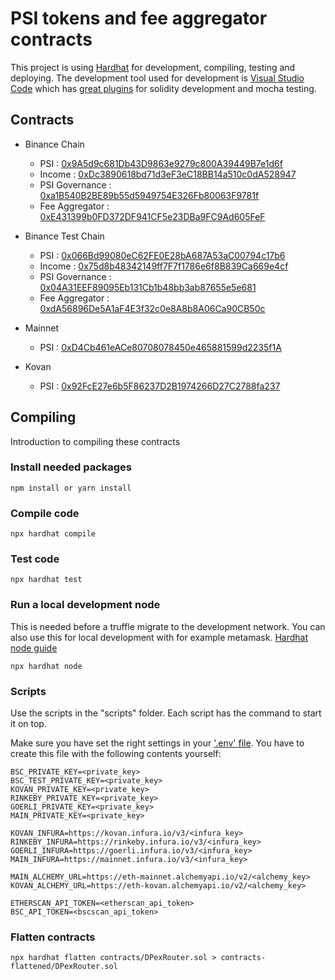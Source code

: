 # PSI tokens and fee aggregator contracts

This project is using [Hardhat](https://hardhat.org/getting-started/) for development, compiling, testing and deploying. The development tool used for development is [Visual Studio Code](https://code.visualstudio.com/) which has [great plugins](https://hardhat.org/guides/vscode-tests.html) for solidity development and mocha testing.

## Contracts

* Binance Chain
  * PSI : [0x9A5d9c681Db43D9863e9279c800A39449B7e1d6f](https://bscscan.com/address/0x9A5d9c681Db43D9863e9279c800A39449B7e1d6f)
  * Income : [0xDc3890618bd71d3eF3eC18BB14a510c0dA528947](https://bscscan.com/address/0xDc3890618bd71d3eF3eC18BB14a510c0dA528947)
  * PSI Governance : [0xa1B540B2BE89b55d5949754E326Fb80063F9781f](https://bscscan.com/address/0xa1B540B2BE89b55d5949754E326Fb80063F9781f)
  * Fee Aggregator : [0xE431399b0FD372DF941CF5e23DBa9FC9Ad605FeF](https://bscscan.com/address/0xE431399b0FD372DF941CF5e23DBa9FC9Ad605FeF)

* Binance Test Chain
  * PSI : [0x066Bd99080eC62FE0E28bA687A53aC00794c17b6](https://testnet.bscscan.com/address/0x066Bd99080eC62FE0E28bA687A53aC00794c17b6)
  * Income : [0x75d8b48342149ff7F7f1786e6f8B839Ca669e4cf](https://testnet.bscscan.com/address/0x75d8b48342149ff7F7f1786e6f8B839Ca669e4cf)
  * PSI Governance : [0x04A31EEF89095Eb131Cb1b48bb3ab87655e5e681](https://testnet.bscscan.com/address/0x04A31EEF89095Eb131Cb1b48bb3ab87655e5e681)
  * Fee Aggregator : [0xdA56896De5A1aF4E3f32c0e8A8b8A06Ca90CB50c](https://testnet.bscscan.com/address/0xdA56896De5A1aF4E3f32c0e8A8b8A06Ca90CB50c)

* Mainnet
  * PSI : [0xD4Cb461eACe80708078450e465881599d2235f1A](https://etherscan.io/address/0xD4Cb461eACe80708078450e465881599d2235f1A)

* Kovan
  * PSI : [0x92FcE27e6b5F86237D2B1974266D27C2788fa237](https://kovan.etherscan.io/address/0x92FcE27e6b5F86237D2B1974266D27C2788fa237)

## Compiling

Introduction to compiling these contracts

### Install needed packages

```npm
npm install or yarn install
```

### Compile code

```npm
npx hardhat compile
```

### Test code

```node
npx hardhat test
```

### Run a local development node

This is needed before a truffle migrate to the development network. You can also use this for local development with for example metamask. [Hardhat node guide](https://hardhat.org/hardhat-network/)

```node
npx hardhat node
```

### Scripts

Use the scripts in the "scripts" folder. Each script has the command to start it on top.

Make sure you have set the right settings in your ['.env' file](https://www.npmjs.com/package/dotenv). You have to create this file with the following contents yourself:

```node
BSC_PRIVATE_KEY=<private_key>
BSC_TEST_PRIVATE_KEY=<private_key>
KOVAN_PRIVATE_KEY=<private_key>
RINKEBY_PRIVATE_KEY=<private_key>
GOERLI_PRIVATE_KEY=<private_key>
MAIN_PRIVATE_KEY=<private_key>

KOVAN_INFURA=https://kovan.infura.io/v3/<infura_key>
RINKEBY_INFURA=https://rinkeby.infura.io/v3/<infura_key>
GOERLI_INFURA=https://goerli.infura.io/v3/<infura_key>
MAIN_INFURA=https://mainnet.infura.io/v3/<infura_key>

MAIN_ALCHEMY_URL=https://eth-mainnet.alchemyapi.io/v2/<alchemy_key>
KOVAN_ALCHEMY_URL=https://eth-kovan.alchemyapi.io/v2/<alchemy_key>

ETHERSCAN_API_TOKEN=<etherscan_api_token>
BSC_API_TOKEN=<bscscan_api_token>
```

### Flatten contracts

```node
npx hardhat flatten contracts/DPexRouter.sol > contracts-flattened/DPexRouter.sol
```
